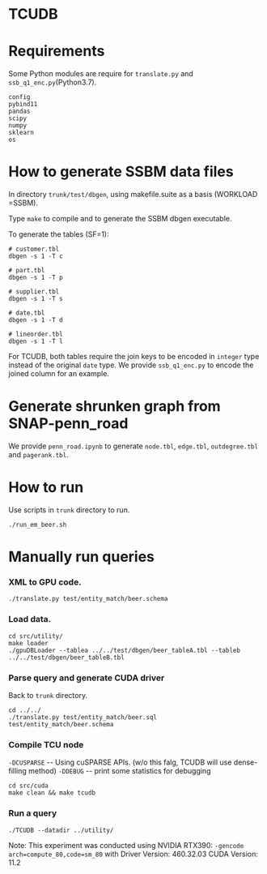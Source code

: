 # TCUDB

# Requirements

Some Python modules are require for `translate.py` and `ssb_q1_enc.py`(Python3.7).
```
config
pybind11
pandas
scipy
numpy
sklearn
os
```
# How to generate SSBM data files
In directory `trunk/test/dbgen`, using makefile.suite as a basis (WORKLOAD =SSBM).

Type `make` to compile and to generate the SSBM dbgen executable.

To generate the tables (SF=1):
```shell
# customer.tbl
dbgen -s 1 -T c

# part.tbl
dbgen -s 1 -T p

# supplier.tbl
dbgen -s 1 -T s

# date.tbl
dbgen -s 1 -T d

# lineorder.tbl
dbgen -s 1 -T l
```
For TCUDB, both tables require the join keys to be encoded in `integer` type instead of the original `date` type.
We provide `ssb_q1_enc.py` to encode the joined column for an example.

# Generate shrunken graph from SNAP-penn_road
We provide `penn_road.ipynb` to generate `node.tbl`, `edge.tbl`, `outdegree.tbl` and `pagerank.tbl`.


# How to run

Use scripts in `trunk` directory to run.

```
./run_em_beer.sh
```

# Manually run queries

### XML to GPU code.
```
./translate.py test/entity_match/beer.schema
```

### Load data.
```
cd src/utility/
make loader
./gpuDBLoader --tablea ../../test/dbgen/beer_tableA.tbl --tableb ../../test/dbgen/beer_tableB.tbl
```

### Parse query and generate CUDA driver
Back to `trunk` directory.
```
cd ../../
./translate.py test/entity_match/beer.sql test/entity_match/beer.schema
```

### Compile TCU node
`-DCUSPARSE` -- Using cuSPARSE APIs. (w/o this falg, TCUDB will use dense-filling method)
`-DDEBUG` -- print some statistics for debugging

```
cd src/cuda
make clean && make tcudb
```
### Run a query
```
./TCUDB --datadir ../utility/
```

Note: This experiment was conducted using NVIDIA RTX390: `-gencode arch=compute_80,code=sm_80` with Driver Version: 460.32.03    CUDA Version: 11.2
